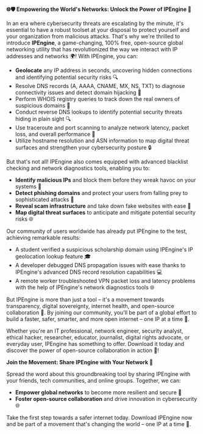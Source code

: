 **🌐🛡️ Empowering the World's Networks: Unlock the Power of IPEngine 🚀**

In an era where cybersecurity threats are escalating by the minute, it's essential to have a robust toolset at your disposal to protect yourself and your organization from malicious attacks. That's why we're thrilled to introduce **IPEngine**, a game-changing, 100% free, open-source global networking utility that has revolutionized the way we interact with IP addresses and networks 🌍! With IPEngine, you can:

*   **Geolocate** any IP address in seconds, uncovering hidden connections and identifying potential security risks 🔍
*   Resolve DNS records (A, AAAA, CNAME, MX, NS, TXT) to diagnose connectivity issues and detect domain hijacking 📡
*   Perform WHOIS registry queries to track down the real owners of suspicious domains 👀
*   Conduct reverse DNS lookups to identify potential security threats hiding in plain sight 🔍
*   Use traceroute and port scanning to analyze network latency, packet loss, and overall performance 🚀
*   Utilize hostname resolution and ASN information to map digital threat surfaces and strengthen your cybersecurity posture 🔒

But that's not all! IPEngine also comes equipped with advanced blacklist checking and network diagnostics tools, enabling you to:

*   **Identify malicious IPs** and block them before they wreak havoc on your systems 🚫
*   **Detect phishing domains** and protect your users from falling prey to sophisticated attacks 📣
*   **Reveal scam infrastructure** and take down fake websites with ease 💸
*   **Map digital threat surfaces** to anticipate and mitigate potential security risks 🌐

Our community of users worldwide has already put IPEngine to the test, achieving remarkable results:

*   A student verified a suspicious scholarship domain using IPEngine's IP geolocation lookup feature 🎓
*   A developer debugged DNS propagation issues with ease thanks to IPEngine's advanced DNS record resolution capabilities 💻
*   A remote worker troubleshooted VPN packet loss and latency problems with the help of IPEngine's network diagnostics tools 🌐

But IPEngine is more than just a tool – it's a movement towards transparency, digital sovereignty, internet health, and open-source collaboration 🌈. By joining our community, you'll be part of a global effort to build a faster, safer, smarter, and more open internet – one IP at a time 🔩.

Whether you're an IT professional, network engineer, security analyst, ethical hacker, researcher, educator, journalist, digital rights advocate, or everyday user, IPEngine has something to offer. Download it today and discover the power of open-source collaboration in action 📀!

**Join the Movement: Share IPEngine with Your Network 🚀**

Spread the word about this groundbreaking tool by sharing IPEngine with your friends, tech communities, and online groups. Together, we can:

*   **Empower global networks** to become more resilient and secure 🔗
*   **Foster open-source collaboration** and drive innovation in cybersecurity 🌐

Take the first step towards a safer internet today. Download IPEngine now and be part of a movement that's changing the world – one IP at a time 🔩.